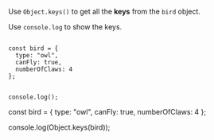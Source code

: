 Use `Object.keys()` to
get all the **keys** from
the `bird` object.

Use `console.log` to show the keys.

<codeblock language="javascript" type="exercise" testMode="fixedInput">
<code>
const bird = {
  type: "owl",
  canFly: true,
  numberOfClaws: 4
};

console.log();
</code>

<solution>
const bird = {
  type: "owl",
  canFly: true,
  numberOfClaws: 4
};

console.log(Object.keys(bird));
</solution>
</codeblock>